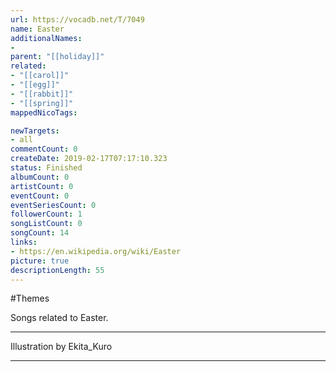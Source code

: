 ```yaml
---
url: https://vocadb.net/T/7049
name: Easter
additionalNames: 
- 
parent: "[[holiday]]"
related:
- "[[carol]]"
- "[[egg]]"
- "[[rabbit]]"
- "[[spring]]"
mappedNicoTags:

newTargets:
- all
commentCount: 0
createDate: 2019-02-17T07:17:10.323
status: Finished
albumCount: 0
artistCount: 0
eventCount: 0
eventSeriesCount: 0
followerCount: 1
songListCount: 0
songCount: 14
links: 
- https://en.wikipedia.org/wiki/Easter
picture: true
descriptionLength: 55
---
```


#Themes

Songs related to Easter.
___
Illustration by Ekita_Kuro

---

